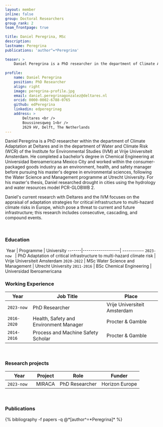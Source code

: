 ```yaml
---
layout: member
inline: false
group: Doctoral Researchers
group_rank: 2
team_frontpage: true
​
title: Daniel Peregrina, MSc
description: 
lastname: Peregrina
publications: 'author^=*Peregrina'
​
teaser: >
    Daniel Peregrina is a PhD researcher in the department of Climate Adaptation at Deltares and in the department of Water and Climate Risk (WCR) of the Institute for Environmental Studies (IVM) at Vrije Universiteit Amsterdam.
​
profile:
    name: Daniel Peregrina
    position: PhD Researcher
    align: right
    image: peregrina-profile.jpg
    email: daniel.peregrinagonzalez@deltares.nl
    orcid: 0000-0002-6788-0765
    github: edPeregrina
    linkedin: edperegrinag
    address: >
        Deltares <br />
        Boussinesqweg 1<br />
        2629 HV, Delft, The Netherlands
---
```


Daniel Peregrina is a PhD researcher within the department of Climate Adaptation at Deltares and in the department of Water and Climate Risk (WCR) of the Institute for Environmental Studies (IVM) at Vrije Universiteit Amsterdam. He completed a bachelor’s degree in Chemical Engineering at Universidad Iberoamericana Mexico City and worked within the consumer-packaged goods industry as an environment, health, and safety manager before pursuing his master's degree in environmental sciences, following the Water Science and Management programme at Utrecht University. For his master's thesis, Daniel researched drought in cities using the hydrology and water resources model PCR-GLOBWB 2.

Daniel's current research with Deltares and the IVM focuses on the appraisal of adaptation strategies for critical infrastructure to multi-hazard climate risks in Europe, which pose a threat to current and future infrastructure; this research includes consecutive, cascading, and compound events. 

<br>

### Education 
​
Year  | Programme | University
-------|-------------------| ----------- 
`2023-now`&nbsp; &nbsp;| PhD Adaptation of critical infrastructure to multi-hazard climate risk | Vrije Universiteit Amsterdam 
`2020-2022` | MSc Water Science and Management | Utrecht University
`2011-2016` | BSc Chemical Engineering | Universidad Iberoamericana 
​
<br>

### Working Experience

Year  | Job Title | Place 
-------|-------------------| ----------- 
`2023-now` | PhD Researcher | Vrije Universiteit Amsterdam 
`2016-2020` &nbsp;&nbsp; | Health, Safety and Environment Manager &nbsp;&nbsp;| Procter & Gamble
`2014-2016` &nbsp;&nbsp; | Process and Machine Safety Scholar &nbsp;&nbsp;| Procter & Gamble
<br>

### Research projects

Year | Project | Role | Funder 
-------|-------------------| ----------- | ---------
`2023-now` &nbsp;&nbsp; | MIRACA | PhD Researcher | Horizon Europe

<br>

### Publications
<div class="publications">
  {% bibliography -f papers -q @*[author^=*Peregrina]* %}
</div>


